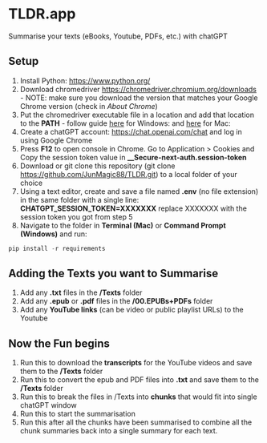 # TLDR.app
Summarise your texts (eBooks, Youtube, PDFs, etc.) with chatGPT

## Setup
1. Install Python: https://www.python.org/
2. Download chromedriver https://chromedriver.chromium.org/downloads - NOTE: make sure you download the version that matches your Google Chrome version (check in *About Chrome*)
3. Put the chromedriver executable file in a location and add that location to the **PATH** - follow guide [here](https://www.browserstack.com/guide/run-selenium-tests-using-selenium-chromedriver) for Windows:  and [here](https://www.swtestacademy.com/install-chrome-driver-on-mac/) for Mac: 
4. Create a chatGPT account: https://chat.openai.com/chat and log in using Google Chrome
5. Press **F12** to open console in Chrome. Go to Application > Cookies and Copy the session token value in **__Secure-next-auth.session-token**
6. Download or git clone this repository (git clone https://github.com/JunMagic88/TLDR.git) to a local folder of your choice
7. Using a text editor, create and save a file named **.env** (no file extension) in the same folder with a single line: **CHATGPT_SESSION_TOKEN=XXXXXXX** replace XXXXXXX with the session token you got from step 5
8. Navigate to the folder in **Terminal (Mac)** or **Command Prompt (Windows)** and run: 
```python
pip install -r requirements
```

## Adding the Texts you want to Summarise
1. Add any **.txt** files in the **/Texts** folder 
2. Add any **.epub** or **.pdf** files in the **/00.EPUBs+PDFs** folder
3. Add any **YouTube links** (can be video or public playlist URLs) to the Youtube

## Now the Fun begins
1. Run this to download the **transcripts** for the YouTube videos and save them to the **/Texts** folder
2. Run this to convert the epub and PDF files into **.txt** and save them to the **/Texts** folder
3. Run this to break the files in /Texts into **chunks** that would fit into single chatGPT window
4. Run this to start the summarisation 
5. Run this after all the chunks have been summarised to combine all the chunk summaries back into a single summary for each text. 
